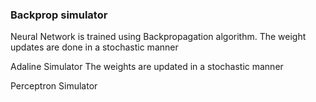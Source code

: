 ### Backprop simulator 

Neural Network is trained using Backpropagation algorithm. 
The weight updates are done in a stochastic manner

Adaline Simulator 
The weights are updated in a stochastic manner 

Perceptron Simulator
